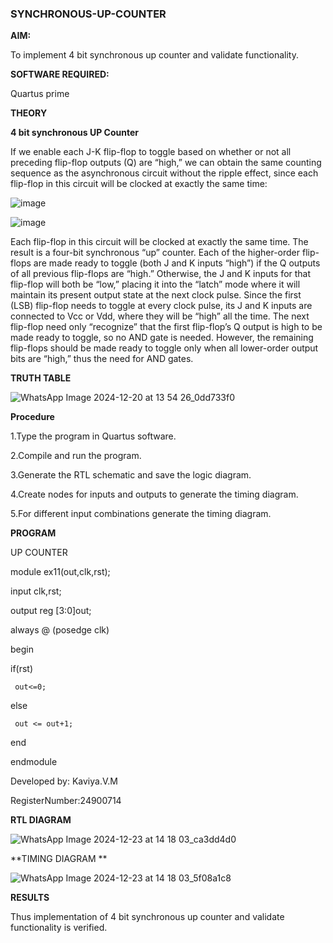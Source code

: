 ### SYNCHRONOUS-UP-COUNTER

**AIM:**

To implement 4 bit synchronous up counter and validate functionality.

**SOFTWARE REQUIRED:**

Quartus prime

**THEORY**

**4 bit synchronous UP Counter**

If we enable each J-K flip-flop to toggle based on whether or not all preceding flip-flop outputs (Q) are “high,” we can obtain the same counting sequence as the asynchronous circuit without the ripple effect, since each flip-flop in this circuit will be clocked at exactly the same time:

![image](https://github.com/naavaneetha/SYNCHRONOUS-UP-COUNTER/assets/154305477/d5db3fa0-e413-404c-b80e-b2f39d82e7e8)


![image](https://github.com/naavaneetha/SYNCHRONOUS-UP-COUNTER/assets/154305477/52cb61eb-d04b-442d-810c-31185a68410b)

Each flip-flop in this circuit will be clocked at exactly the same time.
The result is a four-bit synchronous “up” counter. Each of the higher-order flip-flops are made ready to toggle (both J and K inputs “high”) if the Q outputs of all previous flip-flops are “high.”
Otherwise, the J and K inputs for that flip-flop will both be “low,” placing it into the “latch” mode where it will maintain its present output state at the next clock pulse.
Since the first (LSB) flip-flop needs to toggle at every clock pulse, its J and K inputs are connected to Vcc or Vdd, where they will be “high” all the time.
The next flip-flop need only “recognize” that the first flip-flop’s Q output is high to be made ready to toggle, so no AND gate is needed.
However, the remaining flip-flops should be made ready to toggle only when all lower-order output bits are “high,” thus the need for AND gates.

**TRUTH TABLE**

![WhatsApp Image 2024-12-20 at 13 54 26_0dd733f0](https://github.com/user-attachments/assets/26e3c41a-8bc1-4d55-aac1-d80261be8281)


**Procedure**

1.Type the program in Quartus software.

2.Compile and run the program.

3.Generate the RTL schematic and save the logic diagram.

4.Create nodes for inputs and outputs to generate the timing diagram.

5.For different input combinations generate the timing diagram.


**PROGRAM**

UP COUNTER

module ex11(out,clk,rst);

input clk,rst;

output reg [3:0]out;

always @ (posedge clk)

begin

   if(rst)
   
     out<=0;
   
   else 
   
     out <= out+1;

end

endmodule


Developed by: Kaviya.V.M

RegisterNumber:24900714


**RTL DIAGRAM**

![WhatsApp Image 2024-12-23 at 14 18 03_ca3dd4d0](https://github.com/user-attachments/assets/940602ed-6d95-492a-86db-69a747f76803)


**TIMING DIAGRAM **

![WhatsApp Image 2024-12-23 at 14 18 03_5f08a1c8](https://github.com/user-attachments/assets/e92c29bc-d67c-4571-a5db-0206fc5944d5)


**RESULTS**

Thus implementation of 4 bit synchronous up counter and validate functionality is verified.


